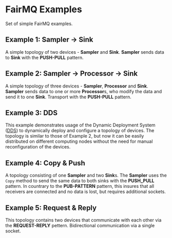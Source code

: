 FairMQ Examples
===============

Set of simple FairMQ examples.

Example 1: Sampler -> Sink
--------------------------
A simple topology of two devices - **Sampler** and **Sink**. **Sampler** sends data to **Sink** with the **PUSH-PULL** pattern.

Example 2: Sampler -> Processor -> Sink
---------------------------------------
A simple topology of three devices - **Sampler**, **Processor** and **Sink**. **Sampler** sends data to one or more **Processor**s, who modify the data and send it to one **Sink**. Transport with the **PUSH-PULL** pattern.

Example 3: DDS
--------------
This example demonstrates usage of the Dynamic Deployment System ([DDS](http://dds.gsi.de/)) to dynamically deploy and configure a topology of devices. The topology is similar to those of Example 2, but now it can be easily distributed on different computing nodes without the need for manual reconfiguration of the devices.

Example 4: Copy & Push
----------------------
A topology consisting of one **Sampler** and two **Sink**s. The **Sampler** uses the `Copy` method to send the same data to both sinks with the **PUSH_PULL** pattern. In countrary to the **PUB-PATTERN** pattern, this insures that all receivers are connected and no data is lost, but requires additional sockets.

Example 5: Request & Reply
--------------------------
This topology contains two devices that communicate with each other via the **REQUEST-REPLY** pettern. Bidirectional communication via a single socket.
